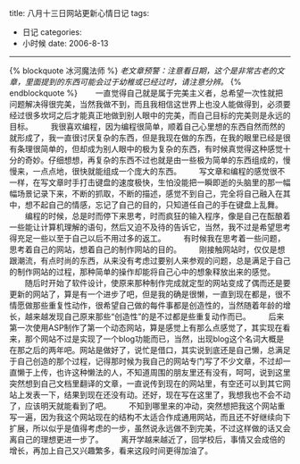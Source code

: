 title: 八月十三日网站更新心情日记
tags:
- 日记
categories:
- 小时候
date: 2006-8-13
---

{% blockquote 冰河魔法师 %}
*老文章预警：注意看日期，这个是非常古老的文章，里面提到的东西可能会过于幼稚或已经过时，请注意分辨。*
{% endblockquote %}
　　一直觉得自己就是属于完美主义者，总希望一次性就把问题解决得很完美，当然我做不到，而且我相信这世界上也没人能做得到，必须要经过很多坎坷之后才能真正地做到别人眼中的完美，而自己目标的完美则是永远的目标。
　　我很喜欢编程，因为编程很简单，顺着自己心里想的东西自然而然的就形成了，我一直很讨厌复杂的东西，但是我现在做的东西，在我的眼里已经是很有条理很简单的，但却成为别人眼中的极为复杂的东西，有时候真觉得这种感觉十分的奇妙。仔细想想，再复杂的东西不过也就是由一些极为简单的东西组成的，慢慢来，一点点地，很快就能组成一个庞大的东西。
　　写文章和编程的感觉很不一样，在写文章时手打击键盘的速度极快，生怕没能把一瞬即逝的头脑里的那一幅幅场景记录下来，不断的抓取，不断的描述，感觉不到自己，完全将自己融入在其中，想不起自己的情感，忘记了自己的目的，只知道任自己的手在键盘上乱舞。
　　编程的时候，总是时而停下来思考，时而疯狂的输入程序，像是自己在酝酿着一些能让计算机理解的语句，然后又迫不及待的告诉它，当然，我不过是希望思考得充足一些以至于自己以后不用过多的返工。
　　有时候我在思考着一些问题，思考着自己的网站，想着自己的制作网站的目的。
　　刚接触网站时，仅仅是想跟潮流，有点时尚的东西，从来没有考虑过要别人来参观的问题，总是满足于自己的制作网站的过程，那种简单的操作却能将自己心中的想象释放出来的感觉。
　　随后时开始了软件设计，使原来那种制作完成就定型的网站变成了偶而还是要更新的网站了，算是有一个进步了吧，但是我的确是很懒，一直到现在都是，很不情愿做那些重复性动作，很希望自己做的每件事都是创造性的，当然随着年龄的增长，越来越发现自己原来那些“创造性”的是不过都是些重复动作而已。
　　后来第一次使用ASP制作了第一个动态网站，算是感觉上有那么点感觉了，其实现在看来，那个网站不过是实现了一个blog功能而已，当然，出现blog这个名词大概是在那之后的两年吧。网站是做好了，说忙是借口，其实说到底还是自己懒，总满足于自己创造的那个过程，记得那时候为我自己的网站专门写了不少文章，不过却一直懒于上传，也许这种懒法的人，不知道周围的朋友里还有没有，呵呵，说到这里突然想到自己文档里翻译的文章，一直说传到现在的网站里，有空还可以到其它网站上发表一下，结果到现在还没有动。还好，现在写在这里了，我想我也不会不动了，应该明天就能看到了吧。
　　不知到哪里来的冲动，突然想把我这个网站重写一遍，因为我这个网站现在的结构不太适合作成通用网站，而且还不好继续向下扩展，所以似乎是值得考虑的一步，虽然说永远做不到完美，不过这样做的话又会离自己的理想更进一步了。
　　离开学越来越近了，回学校后，事情又会成倍的增长，再加上自己又兴趣繁多，看来这段时间更得加油了。
